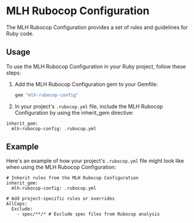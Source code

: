 # MLH Rubocop Configuration

The MLH Rubocop Configuration provides a set of rules and guidelines for Ruby code.

## Usage

To use the MLH Rubocop Configuration in your Ruby project, follow these steps:

1. Add the MLH Rubocop Configuration gem to your Gemfile:
   ```ruby
   gem "mlh-rubocop-config"
   ```

2. In your project's `.rubocop.yml` file, include the MLH Rubocop Configuration by using the inherit_gem directive:

```
inherit_gem:
  mlh-rubocop-config: .rubocop.yml
```

## Example

Here's an example of how your project's `.rubocop.yml` file might look like when using the MLH Rubocop Configuration:

```
# Inherit rules from the MLH Rubocop Configuration
inherit_gem:
  mlh-rubocop-config: .rubocop.yml

# Add project-specific rules or overrides
AllCops:
  Exclude:
    - spec/**/* # Exclude spec files from Rubocop analysis
```
